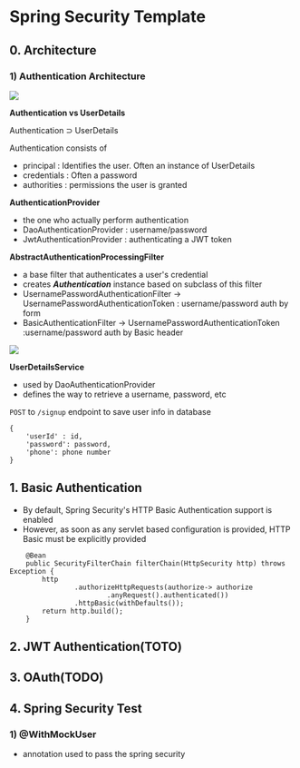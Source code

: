 # Spring Security Template

## 0. Architecture

### 1) Authentication Architecture
![](https://docs.spring.io/spring-security/reference/_images/servlet/authentication/architecture/securitycontextholder.png)

**Authentication vs UserDetails**

Authentication ⊃ UserDetails

Authentication consists of
- principal : Identifies the user. Often an instance of UserDetails
- credentials : Often a password
- authorities : permissions the user is granted

**AuthenticationProvider**

- the one who actually perform authentication
- DaoAuthenticationProvider : username/password
- JwtAuthenticationProvider : authenticating a JWT token

**AbstractAuthenticationProcessingFilter**
- a base filter that authenticates a user's credential
- creates ***Authentication*** instance based on subclass of this filter
- UsernamePasswordAuthenticationFilter -> UsernamePasswordAuthenticationToken : username/password auth by form
- BasicAuthenticationFilter -> UsernamePasswordAuthenticationToken :username/password auth by Basic header 

![](https://docs.spring.io/spring-security/reference/_images/servlet/authentication/architecture/abstractauthenticationprocessingfilter.png)

**UserDetailsService**

- used by DaoAuthenticationProvider
- defines the way to retrieve a username, password, etc

`POST` to `/signup` endpoint to save user info in database

    {
        'userId' : id,
        'password': password,
        'phone': phone number
    }

## 1. Basic Authentication

- By default, Spring Security's HTTP Basic Authentication support is enabled
- However, as soon as any servlet based configuration is provided, HTTP Basic must be explicitly provided

```
    @Bean
    public SecurityFilterChain filterChain(HttpSecurity http) throws Exception {
        http
                .authorizeHttpRequests(authorize-> authorize
                        .anyRequest().authenticated())
                .httpBasic(withDefaults());
        return http.build();
    }
```

## 2. JWT Authentication(TOTO)

## 3. OAuth(TODO)

## 4. Spring Security Test

### 1) @WithMockUser

- annotation used to pass the spring security
